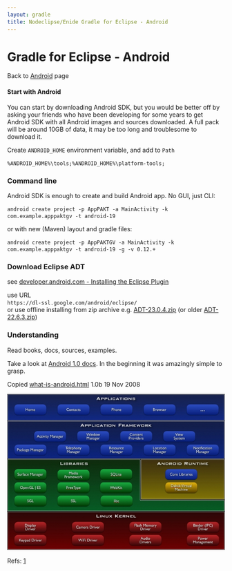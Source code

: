 ```yaml
---
layout: gradle
title: Nodeclipse/Enide Gradle for Eclipse - Android
---
```


# Gradle for Eclipse - Android

<p></p>

Back to [Android](./) page

#### Start with Android

You can start by downloading Android SDK, but you would be better off by asking your friends who have been developing
for some years to get Android SDK with all Android images and sources downloaded.
A full pack will be around 10GB of data, it may be too long and troublesome to download it.

Create `ANDROID_HOME` environment variable, and add to `Path`

	%ANDROID_HOME%\tools;%ANDROID_HOME%\platform-tools;  

### Command line

Android SDK is enough to create and build Android app. No GUI, just CLI:

	android create project -p AppPAKT -a MainActivity -k com.example.apppaktgv -t android-19

or with new (Maven) layout and gradle files:

	android create project -p AppPAKTGV -a MainActivity -k com.example.apppaktgv -t android-19 -g -v 0.12.+

### Download Eclipse ADT

see [developer.android.com - Installing the Eclipse Plugin](https://developer.android.com/sdk/installing/installing-adt.html)

use URL  
`https://dl-ssl.google.com/android/eclipse/`    
or use offline installing from zip archive 
 e.g. [ADT-23.0.4.zip](https://dl.google.com/android/ADT-23.0.4.zip)
(or older [ADT-22.6.3.zip](https://dl.google.com/android/ADT-22.6.3.zip))

### Understanding

Read books, docs, sources, examples.

Take a look at [Android 1.0 docs](http://www.cs.cmu.edu/~srini/15-446/android/android-sdk-linux_x86-1.0_r2/docs/documentation.html).
In the beginning it was amazingly simple to grasp.

Copied [what-is-android.html](docs/what-is-android.html) 1.0b 19 Nov 2008

![](docs/what-is-android_files/system-architecture.jpg)

Refs: [1](https://developer.android.com/sdk/installing/installing-adt.html)